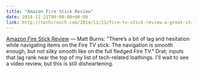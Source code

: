 ```yaml
---
title: "Amazon Fire Stick Review"
date: 2014-11-21T00:00:00+00:00
link: http://techcrunch.com/2014/11/21/fire-tv-stick-review-a-great-streamer-for-an-amazon-household/
---
```

[Amazon Fire Stick Review](http://techcrunch.com/2014/11/21/fire-tv-stick-review-a-great-streamer-for-an-amazon-household/) &mdash; 
 Matt Burns: "There’s a bit of lag and hesitation while navigating items on the Fire TV stick. The navigation is smooth enough, but not silky smooth like on the full fledged Fire TV." Drat; inputs that lag rank near the top of my list of tech-related loathings. I'll wait to see a video review, but this is still disheartening.

